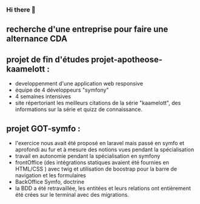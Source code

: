 ### Hi there 👋

## recherche d'une entreprise pour faire une alternance CDA 
<!-- ![Cover](https://github.com/EdithBERNARD/EdithBERNARD/../img/maison.jpg) -->
<!--
**EdithBERNARD/EdithBERNARD** is a ✨ _special_ ✨ repository because its `README.md` (this file) appears on your GitHub profile.

Here are some ideas to get you started:

- 🔭 I’m currently working on ...
- 🌱 I’m currently learning ...
- 👯 I’m looking to collaborate on ...
- 🤔 I’m looking for help with ...
- 💬 Ask me about ...
- 📫 How to reach me: ...
- 😄 Pronouns: ...
- ⚡ Fun fact: ...
-->
<!-- ![image](https://github.com/EdithBERNARD/EdithBERNARD/assets/115986029/6bd5168b-7d36-480b-b08e-9002020a0ccf) -->
## projet de fin d'études projet-apotheose-kaamelott :
 - developpenment d'une application web responsive
 - équipe de 4 développeurs "symfony"
 - 4 semaines intensives
 - site répertoriant les meilleurs citations de la série "kaamelott", des informations sur la série et quizz de connaissance.

## projet GOT-symfo : 
- l'exercice nous avait été proposé en laravel mais passé en symfo et aprofondi au fur et à mesure des notions vues pendant la spécialisation
- travail en autonomie pendant la spécialisation en symfony
- frontOffice (des intégrations statiques avaient été fournies en HTML/CSS ) avec twig et utilisation de boostrap pour la barre de navigation et les formulaires
- BackOffice Symfo, doctrine
- la BDD a été retravaillée, les entitées et leurs relations ont entièrement été crées sur le terminal avec des migrations. 




<!-- https://docs.github.com/fr/repositories/managing-your-repositorys-settings-and-features/managing-repository-settings/setting-repository-visibility -->
